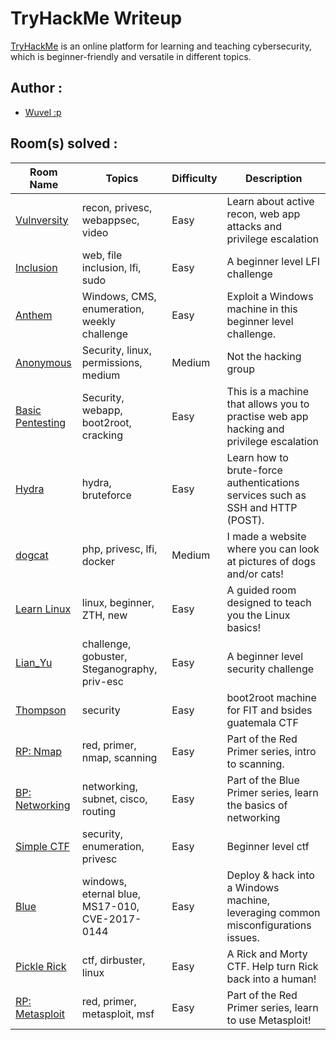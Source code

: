 # TryHackMe Writeup

[TryHackMe](https://tryhackme.com/) is an online platform for learning and teaching cybersecurity, which is beginner-friendly and versatile in different topics. 

## Author : 
* [Wuvel :p](https://tryhackme.com/p/wuvel)

## Room(s) solved :

Room Name   | Topics    | Difficulty    | Description
----        | ----      | ----          | ----
[Vulnversity](https://tryhackme.com/room/vulnversity) | recon, privesc, webappsec, video | Easy | Learn about active recon, web app attacks and privilege escalation
[Inclusion](https://tryhackme.com/room/inclusion) | web, file inclusion, lfi, sudo | Easy | A beginner level LFI challenge
[Anthem](https://tryhackme.com/room/anthem) | Windows, CMS, enumeration, weekly challenge | Easy | Exploit a Windows machine in this beginner level challenge.
[Anonymous](https://tryhackme.com/room/anonymous) | Security, linux, permissions, medium | Medium | Not the hacking group
[Basic Pentesting](https://tryhackme.com/room/basicpentestingjt) | Security, webapp, boot2root, cracking | Easy | This is a machine that allows you to practise web app hacking and privilege escalation
[Hydra](https://tryhackme.com/room/anonymous) | hydra, bruteforce | Easy | Learn how to brute-force authentications services such as SSH and HTTP (POST).
[dogcat](https://tryhackme.com/room/dogcat) | php, privesc, lfi, docker | Medium | I made a website where you can look at pictures of dogs and/or cats!
[Learn Linux](https://tryhackme.com/room/zthlinux) | linux, beginner, ZTH, new | Easy | A guided room designed to teach you the Linux basics!
[Lian_Yu](https://tryhackme.com/room/lianyu) | challenge, gobuster, Steganography, priv-esc | Easy | A beginner level security challenge
[Thompson](https://tryhackme.com/room/bsidesgtthompson) | security | Easy | boot2root machine for FIT and bsides guatemala CTF
[RP: Nmap](https://tryhackme.com/room/rpnmap) | red, primer, nmap, scanning | Easy | Part of the Red Primer series, intro to scanning.
[BP: Networking](https://tryhackme.com/room/bpnetworking) | networking, subnet, cisco, routing | Easy | Part of the Blue Primer series, learn the basics of networking
[Simple CTF](https://tryhackme.com/room/easyctf) | security, enumeration, privesc | Easy | Beginner level ctf
[Blue](https://tryhackme.com/room/blue) | windows, eternal blue, MS17-010, CVE-2017-0144 | Easy | Deploy & hack into a Windows machine, leveraging common misconfigurations issues.
[Pickle Rick](https://tryhackme.com/room/picklerick) | ctf, dirbuster, linux | Easy | A Rick and Morty CTF. Help turn Rick back into a human!
[RP: Metasploit](https://tryhackme.com/room/rpmetasploit) | red, primer, metasploit, msf | Easy | Part of the Red Primer series, learn to use Metasploit!


